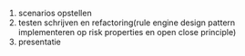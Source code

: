 1. scenarios opstellen
2. testen schrijven en refactoring(rule engine design pattern implementeren op risk properties en open close principle)
3. presentatie